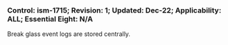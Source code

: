 ### Control: ism-1715; Revision: 1; Updated: Dec-22; Applicability: ALL; Essential Eight: N/A
<p>Break glass event logs are stored centrally.</p>